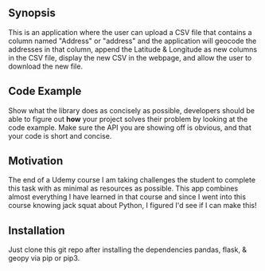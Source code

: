 ## Synopsis

This is an application where the user can upload a CSV file that contains a column named "Address" or "address"
and the application will geocode the addresses in that column, append the Latitude & Longitude as new columns in the
CSV file, display the new CSV in the webpage, and allow the user to download the new file.

## Code Example

Show what the library does as concisely as possible, developers should be able to figure out **how** your project solves their problem by looking at the code example. Make sure the API you are showing off is obvious, and that your code is short and concise.

## Motivation

The end of a Udemy course I am taking challenges the student to complete this task with as minimal as resources as
possible. This app combines almost everything I have learned in that course and since I went into this course knowing
jack squat about Python, I figured I'd see if I can make this!

## Installation

Just clone this git repo after installing the dependencies pandas, flask, & geopy via pip or pip3.

